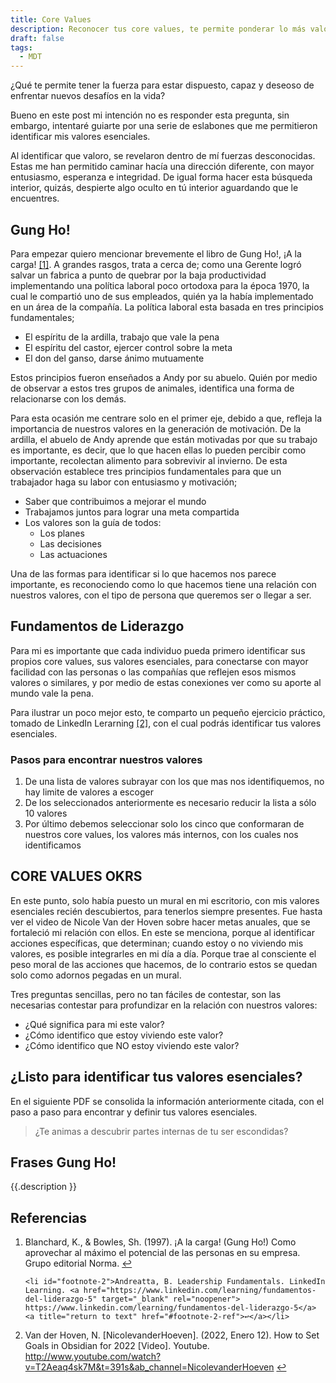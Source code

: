 ```yaml
---
title: Core Values
description: Reconocer tus core values, te permite ponderar lo más valoras en tu vida. ¿Te ánimas a descubrir tus valores esenciales?
draft: false
tags:
  - MDT
---
```

 ¿Qué te permite tener la fuerza para estar dispuesto, capaz y deseoso de enfrentar nuevos desafíos en la vida?

Bueno en este post mi intención no es responder esta pregunta, sin embargo, intentaré guiarte por una serie de eslabones que me permitieron identificar mis valores esenciales.

Al identificar que valoro, se revelaron dentro de mí fuerzas desconocidas. Estas me han permitido caminar hacía una dirección  diferente, con mayor entusiasmo, esperanza e integridad. De igual forma hacer esta búsqueda interior, quizás, despierte algo oculto en tú interior aguardando que le encuentres.
## Gung Ho!
Para empezar quiero mencionar brevemente el libro de Gung Ho!, ¡A la carga! <a id="footnote-1-ref" href="#footnote-1">[1]</a>. A grandes rasgos, trata a cerca de; como una Gerente logró salvar un fabrica a punto de quebrar por la baja productividad implementando una política laboral poco ortodoxa para la época 1970, la cual le compartió uno de sus empleados, quién ya la había implementado en un área de la compañía. La política laboral esta basada en tres principios fundamentales;

- El espíritu de la ardilla, trabajo que vale la pena
- El espíritu del castor, ejercer control sobre la meta
- El don del ganso, darse ánimo mutuamente

Estos principios fueron enseñados a Andy por su abuelo. Quién por medio de observar a estos tres grupos de animales, identifica una forma de relacionarse con los demás.

Para esta ocasión me centrare solo en el primer eje, debido a que,  refleja la importancia de nuestros valores en la generación de motivación. De la ardilla, el abuelo de Andy aprende que están motivadas por que su trabajo es importante, es decir, que lo que hacen ellas lo pueden percibir como importante, recolectan alimento para sobrevivir al invierno. De esta observación establece tres principios fundamentales para que un trabajador haga su labor con entusiasmo y motivación;

- Saber que contribuimos a mejorar el mundo
- Trabajamos juntos para lograr una meta compartida
- Los valores son la guía de todos:
	- Los planes
	- Las decisiones
	- Las actuaciones

Una de las formas para identificar si lo que hacemos nos parece importante, es reconociendo como lo que hacemos tiene una relación con nuestros valores, con el tipo de persona que queremos ser o llegar a ser.
## Fundamentos de Liderazgo

Para mi es importante que cada individuo pueda primero identificar sus propios core values, sus valores esenciales, para conectarse con mayor facilidad con las personas o las compañías que reflejen esos mismos valores o similares, y por medio de estas conexiones ver como su aporte al mundo vale la pena.

Para ilustrar un poco mejor esto, te comparto un pequeño ejercicio práctico, tomado de LinkedIn Lerarning <a id="footnote-2-ref" href="#footnote-2">[2]</a>,  con el cual podrás identificar tus valores esenciales. 
### Pasos para encontrar nuestros valores

1. De una lista de valores subrayar con los que mas nos identifiquemos, no hay limite de valores a escoger
2. De los seleccionados anteriormente es necesario reducir la lista a sólo 10 valores
3. Por último debemos seleccionar solo los cinco que conformaran de nuestros core values, los valores más internos, con los cuales nos identificamos
## CORE VALUES OKRS

En este punto, solo había puesto un mural en mi escritorio, con mis valores esenciales recién descubiertos, para tenerlos siempre presentes. Fue hasta ver el video de Nicole Van der Hoven sobre hacer metas anuales, que se fortaleció mi relación con ellos. En este se menciona, porque al identificar acciones específicas, que determinan; cuando estoy o no viviendo mis valores, es posible integrarles en mi día a día. Porque trae al consciente el peso moral de las acciones que hacemos, de lo contrario estos se quedan solo como adornos pegadas en un mural.

Tres preguntas sencillas, pero no tan fáciles de contestar, son las necesarias contestar para profundizar en la relación con nuestros valores:

- ¿Qué significa para mi este valor?
- ¿Cómo identifico que estoy viviendo este valor?
- ¿Cómo identifico que NO estoy viviendo este valor?
## ¿Listo para identificar tus valores esenciales?
En el siguiente PDF se consolida la información anteriormente citada, con el paso a paso para encontrar y definir tus valores esenciales.

>¿Te animas a descubrir partes internas de tu ser escondidas?

## Frases Gung Ho!

{{.description }}
## Referencias
<ol>
 	<li id="footnote-1">Blanchard, K., & Bowles, Sh. (1997). ¡A la carga! (Gung Ho!) Como aprovechar al máximo el potencial de las personas en su empresa. Grupo editorial Norma. <a title="return to text" href="#footnote-1-ref">↩</a></li>
 	
 	<li id="footnote-2">Andreatta, B. Leadership Fundamentals. LinkedIn Learning. <a href="https://www.linkedin.com/learning/fundamentos-del-liderazgo-5" target="_blank" rel="noopener"> https://www.linkedin.com/learning/fundamentos-del-liderazgo-5</a> <a title="return to text" href="#footnote-2-ref">↩</a></li>
</li>
 	<li id="footnote-3">Van der Hoven, N. [NicolevanderHoeven]. (2022, Enero 12). How to Set Goals in Obsidian for 2022 [Video]. Youtube. <a href="http://www.youtube.com/watch?v=T2Aeaq4sk7M&t=391s&ab_channel=NicolevanderHoeven" target="_blank" rel="noopener">http://www.youtube.com/watch?v=T2Aeaq4sk7M&t=391s&ab_channel=NicolevanderHoeven</a>
<a title="return to text" href="#footnote-3-ref">↩</a></li>
</ol>
